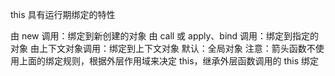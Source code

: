 this 具有运行期绑定的特性

由 new 调用：绑定到新创建的对象
由 call 或 apply、bind 调用：绑定到指定的对象
由上下文对象调用：绑定到上下文对象
默认：全局对象
注意：箭头函数不使用上面的绑定规则，根据外层作用域来决定 this，继承外层函数调用的 this 绑定
